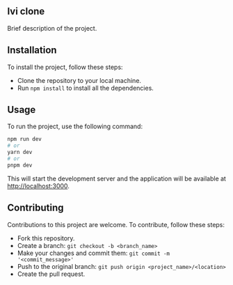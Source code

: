 ## Ivi clone
Brief description of the project.

## Installation
To install the project, follow these steps:
- Clone the repository to your local machine.
- Run `npm install` to install all the dependencies.

## Usage
To run the project, use the following command:
```bash
npm run dev
# or
yarn dev
# or
pnpm dev
```
This will start the development server and the application will be available at [http://localhost:3000](http://localhost:3000).

## Contributing
Contributions to this project are welcome. To contribute, follow these steps:
- Fork this repository.
- Create a branch: `git checkout -b <branch_name>`
- Make your changes and commit them: `git commit -m '<commit_message>'`
- Push to the original branch: `git push origin <project_name>/<location>`
- Create the pull request.
